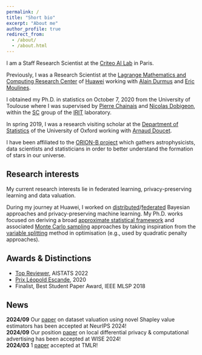 ```yaml
---
permalink: /
title: "Short bio"
excerpt: "About me"
author_profile: true
redirect_from: 
  - /about/
  - /about.html
---
```


I am a Staff Research Scientist at the [Criteo AI Lab](https://ailab.criteo.com/) in Paris.

Previously, I was a Research Scientist at the [Lagrange Mathematics and Computing Research Center](https://www.huawei.com/fr/news/fr/2020/centre-lagrange) of [Huawei](https://www.huawei.com/) working with [Alain Durmus](http://alain.perso.math.cnrs.fr/) and [Eric Moulines](https://scholar.google.fr/citations?user=_XE1LvQAAAAJ&hl=fr).

I obtained my Ph.D. in statistics on October 7, 2020 from the University of Toulouse where I was supervised by [Pierre Chainais](http://pierrechainais.ec-lille.fr) and [Nicolas Dobigeon](http://dobigeon.perso.enseeiht.fr/index.html), within the [SC](http://sc.enseeiht.fr/) group of the [IRIT](https://www.irit.fr/) laboratory.

In spring 2019, I was a research visiting scholar at the [Department of Statistics](http://www.stats.ox.ac.uk/) of the University of Oxford working with [Arnaud Doucet](http://www.stats.ox.ac.uk/~doucet/).

I have been affiliated to the [ORION-B project](https://www.iram.fr/~pety/ORION-B/) which gathers astrophysicists, data scientists and statisticians in order to better understand the formation of stars in our universe.

## Research interests
My current research interests lie in federated learning, privacy-preserving learning and data valuation.

During my journey at Huawei, I worked on [distributed](http://proceedings.mlr.press/v139/plassier21a.html)/[federated](https://arxiv.org/abs/2106.00797) Bayesian approaches and privacy-preserving machine learning.
My Ph.D. works focused on deriving a broad [approximate statistical framework](https://doi.org/10.1080/10618600.2020.1826954) and associated [Monte Carlo sampling](https://arxiv.org/abs/1905.11937) approaches by taking inspiration from the [variable splitting](https://doi.org/10.1109/TSP.2019.2894825) method in optimisation (e.g., used by quadratic penalty approaches).

## Awards & Distinctions
- [Top Reviewer](https://virtual.aistats.org/Conferences/2022/Reviewers), AISTATS 2022
- [Prix Léopold Escande](https://www.inp-toulouse.fr/fr/toulouse-inp/actualites/prix-leopold-escande-2020.html), 2020
- Finalist, Best Student Paper Award, IEEE MLSP 2018

## News
<i class="fa fa-fw fa-newspaper"></i> **2024/09** Our [paper](https://arxiv.org/abs/2306.02071) on dataset valuation using novel Shapley value estimators has been accepted at NeurIPS 2024!                                                        
<i class="fa fa-fw fa-newspaper"></i> **2024/09** Our position [paper](https://hal.science/hal-04438186/document) on local differential privacy & computational advertising has been accepted at WISE 2024!                           
<i class="fa fa-fw fa-newspaper"></i> **2024/03** 1 [paper](http://arxiv.org/abs/2301.11447) accepted at TMLR!               
